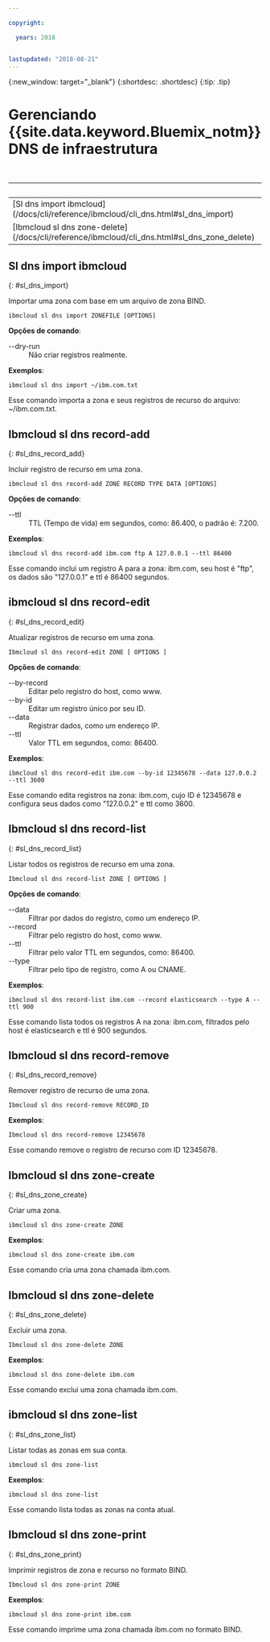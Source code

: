 ```yaml
---

copyright:

  years: 2018


lastupdated: "2018-08-21"
---
```


{:new_window: target="_blank"}
{:shortdesc: .shortdesc}
{:tip: .tip}

# Gerenciando  {{site.data.keyword.Bluemix_notm}}  DNS de infraestrutura

<table summary="Comandos de infraestrutura geral do {{site.data.keyword.Bluemix_notm}} ordenados alfabeticamente com links que trazem mais informações do comando">
<caption>Tabela 1. Comandos DNS de infraestrutura do {{site.data.keyword.Bluemix_notm}}</caption>
 <thead>
 <th colspan="6">Comandos DNS de infraestrutura do {{site.data.keyword.Bluemix_notm}}</th>
 </thead>
 <tbody>
 <tr>
 <td>[Sl dns import ibmcloud](/docs/cli/reference/ibmcloud/cli_dns.html#sl_dns_import)</td>
 <td>[Ibmcloud sl dns record-add](/docs/cli/reference/ibmcloud/cli_dns.html#sl_dns_record_add)</td>
 <td>[ibmcloud sl dns record-edit](/docs/cli/reference/ibmcloud/cli_dns.html#sl_dns_record_edit)</td>
 <td>[Ibmcloud sl dns record-list](/docs/cli/reference/ibmcloud/cli_dns.html#sl_dns_record_list)</td>
 <td>[Ibmcloud sl dns record-remove](/docs/cli/reference/ibmcloud/cli_dns.html#sl_dns_record_remove)</td>
 <td>[Ibmcloud sl dns zone-create](/docs/cli/reference/ibmcloud/cli_dns.html#sl_dns_zone_create)</td>
 </tr>
 <tr>
   <td>[Ibmcloud sl dns zone-delete](/docs/cli/reference/ibmcloud/cli_dns.html#sl_dns_zone_delete)</td>
   <td>[ibmcloud sl dns zone-list
](/docs/cli/reference/ibmcloud/cli_dns.html#sl_dns_zone_list)</td>
   <td>[Ibmcloud sl dns zone-print](/docs/cli/reference/ibmcloud/cli_dns.html#sl_dns_zone_print)</td>
 </tr>
   </tbody>
 </table>

## Sl dns import ibmcloud
{: #sl_dns_import}

Importar uma zona com base em um arquivo de zona BIND.
```
ibmcloud sl dns import ZONEFILE [OPTIONS]
```

<strong>Opções de comando</strong>:
<dl>
<dt>--dry-run</dt>
<dd>Não criar registros realmente.</dd>
</dl>

**Exemplos**:
```
ibmcloud sl dns import ~/ibm.com.txt
```
Esse comando importa a zona e seus registros de recurso do arquivo: ~/ibm.com.txt.

## Ibmcloud sl dns record-add
{: #sl_dns_record_add}

Incluir registro de recurso em uma zona.
```
ibmcloud sl dns record-add ZONE RECORD TYPE DATA [OPTIONS]
```

<strong>Opções de comando</strong>:
<dl>
<dt>--ttl</dt>
<dd>TTL (Tempo de vida) em segundos, como: 86.400, o padrão é: 7.200.</dd>
</dl>

**Exemplos**:
```
ibmcloud sl dns record-add ibm.com ftp A 127.0.0.1 --ttl 86400
```
Esse comando inclui um registro A para a zona: ibm.com, seu host é "ftp", os dados são "127.0.0.1" e ttl é 86400 segundos.

## ibmcloud sl dns record-edit
{: #sl_dns_record_edit}

Atualizar registros de recurso em uma zona.
```
Ibmcloud sl dns record-edit ZONE [ OPTIONS ]
```

<strong>Opções de comando</strong>:
<dl>
<dt>--by-record</dt>
<dd>Editar pelo registro do host, como www.</dd>
<dt>--by-id</dt>
<dd>Editar um registro único por seu ID.</dd>
<dt>--data</dt>
<dd>Registrar dados, como um endereço IP.</dd>
<dt>--ttl</dt>
<dd>Valor TTL em segundos, como: 86400.</dd>
</dl>

**Exemplos**:
```
ibmcloud sl dns record-edit ibm.com --by-id 12345678 --data 127.0.0.2 --ttl 3600
```
Esse comando edita registros na zona: ibm.com, cujo ID é 12345678 e configura seus dados como "127.0.0.2" e ttl como 3600.

## Ibmcloud sl dns record-list
{: #sl_dns_record_list}

Listar todos os registros de recurso em uma zona.
```
Ibmcloud sl dns record-list ZONE [ OPTIONS ]
```

<strong>Opções de comando</strong>:
<dl>
<dt>--data</dt>
<dd>Filtrar por dados do registro, como um endereço IP.</dd>
<dt>--record</dt>
<dd>Filtrar pelo registro do host, como www.</dd>
<dt>--ttl</dt>
<dd>Filtrar pelo valor TTL em segundos, como: 86400.</dd>
<dt>--type</dt>
<dd>Filtrar pelo tipo de registro, como A ou CNAME.</dd>
</dl>

**Exemplos**:
```
ibmcloud sl dns record-list ibm.com --record elasticsearch --type A --ttl 900
```
Esse comando lista todos os registros A na zona: ibm.com, filtrados pelo host é elasticsearch e ttl é 900 segundos.

## Ibmcloud sl dns record-remove
{: #sl_dns_record_remove}

Remover registro de recurso de uma zona.
```
Ibmcloud sl dns record-remove RECORD_ID
```


**Exemplos**:
```
Ibmcloud sl dns record-remove 12345678
```
Esse comando remove o registro de recurso com ID 12345678.

## Ibmcloud sl dns zone-create
{: #sl_dns_zone_create}

Criar uma zona.
```
ibmcloud sl dns zone-create ZONE
```


**Exemplos**:
```
ibmcloud sl dns zone-create ibm.com
```
Esse comando cria uma zona chamada ibm.com.

## Ibmcloud sl dns zone-delete
{: #sl_dns_zone_delete}

Excluir uma zona.
```
Ibmcloud sl dns zone-delete ZONE
```


**Exemplos**:
```
ibmcloud sl dns zone-delete ibm.com
```
Esse comando exclui uma zona chamada ibm.com.

## ibmcloud sl dns zone-list
{: #sl_dns_zone_list}

Listar todas as zonas em sua conta.
```
ibmcloud sl dns zone-list
```


**Exemplos**:
```
ibmcloud sl dns zone-list
```
Esse comando lista todas as zonas na conta atual.

## Ibmcloud sl dns zone-print
{: #sl_dns_zone_print}

Imprimir registros de zona e recurso no formato BIND.
```
Ibmcloud sl dns zone-print ZONE
```


**Exemplos**:
```
ibmcloud sl dns zone-print ibm.com
```
Esse comando imprime uma zona chamada ibm.com no formato BIND.
